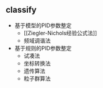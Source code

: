 ## classify
- 基于模型的PID参数整定
	- [[Ziegler-Nichols经验公式法]]
	- 频域调谐法
- 基于规则的PID参数整定
	- 试凑法
	- 坐标转换法
	- 遗传算法
	- 粒子群算法
